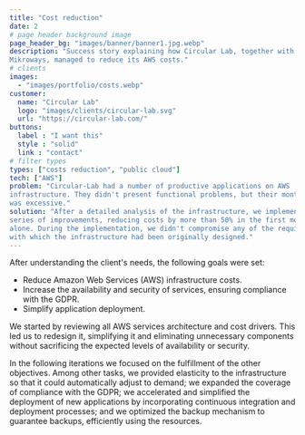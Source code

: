 ```yaml
---
title: "Cost reduction"
date: 2
# page header background image
page_header_bg: "images/banner/banner1.jpg.webp"
description: "Success story explaining how Circular Lab, together with
Mikroways, managed to reduce its AWS costs."
# clients
images: 
  - "images/portfolio/costs.webp"
customer:
  name: "Circular Lab"
  logo: "images/clients/circular-lab.svg"
  url: "https://circular-lab.com/"
buttons:
  label : "I want this"
  style : "solid"
  link : "contact"
# filter types
types: ["costs reduction", "public cloud"]
tech: ["AWS"]
problem: "Circular-Lab had a number of productive applications on AWS
infrastructure. They didn't present functional problems, but their monthly cost
was excessive."
solution: "After a detailed analysis of the infrastructure, we implemented a
series of improvements, reducing costs by more than 50% in the first month
alone. During the implementation, we didn't compromise any of the requirements
with which the infrastructure had been originally designed."
---
```


After understanding the client's needs, the following goals were set:

* Reduce Amazon Web Services (AWS) infrastructure costs.
* Increase the availability and security of services, ensuring compliance with
  the GDPR.
* Simplify application deployment.

We started by reviewing all AWS services architecture and cost drivers. This led
us to redesign it, simplifying it and eliminating unnecessary components without
sacrificing the expected levels of availability or security.

In the following iterations we focused on the fulfillment of the other
objectives. Among other tasks, we provided elasticity to the infrastructure so
that it could automatically adjust to demand; we expanded the coverage of
compliance with the GDPR; we accelerated and simplified the deployment of new
applications by incorporating continuous integration and deployment processes;
and we optimized the backup mechanism to guarantee backups, efficiently using
the resources.
